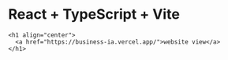 # React + TypeScript + Vite

```
<h1 align="center">
  <a href="https://business-ia.vercel.app/">website view</a>
</h1>